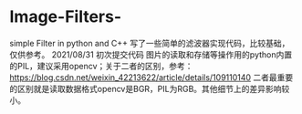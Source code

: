 # Image-Filters-
simple Filter in python and C++
写了一些简单的滤波器实现代码，比较基础，仅供参考。
2021/08/31 初次提交代码
图片的读取和存储等操作用的python内置的PIL，建议采用opencv；关于二者的区别，参考：https://blog.csdn.net/weixin_42213622/article/details/109110140 
二者最重要的区别就是读取数据格式opencv是BGR，PIL为RGB。其他细节上的差异影响较小。
